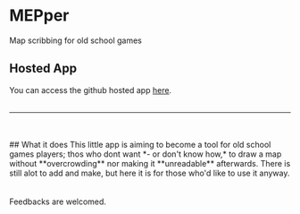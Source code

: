 # MEPper
Map scribbing for old school games

## Hosted App
You can access the github hosted app <a href="https://moltenhead.github.io/MEPper/" target="_blank">here</a>.
<br/><br/>
<hr/>
<br/><br/>
## What it does
This little app is aiming to become a tool for old school games players; thos who dont want *- or don't know how,* to draw a map without **overcrowding** nor making it **unreadable** afterwards.
There is still alot to add and make, but here it is for those who'd like to use it anyway.
<br/><br/><br/>
Feedbacks are welcomed.
